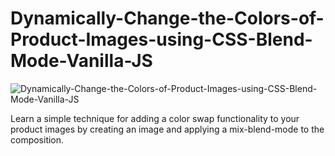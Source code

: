 # Dynamically-Change-the-Colors-of-Product-Images-using-CSS-Blend-Mode-Vanilla-JS

![Dynamically-Change-the-Colors-of-Product-Images-using-CSS-Blend-Mode-Vanilla-JS](https://user-images.githubusercontent.com/82109268/129483909-f0292225-1bad-4fb5-a7f5-80b28840d231.jpg)


Learn a simple technique for adding a color swap functionality to your product images by creating an image and applying a mix-blend-mode to the composition.
